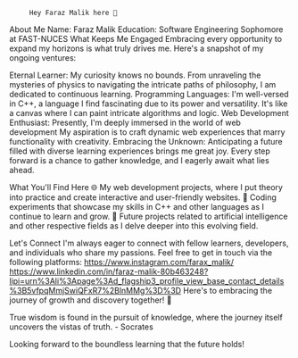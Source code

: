          Hey Faraz Malik here 👋

About Me
Name: Faraz Malik
Education: Software Engineering Sophomore at FAST-NUCES
What Keeps Me Engaged
Embracing every opportunity to expand my horizons is what truly drives me. Here's a snapshot of my ongoing ventures:

Eternal Learner: My curiosity knows no bounds. From unraveling the mysteries of physics to navigating the intricate paths of philosophy, I am dedicated to continuous learning.
Programming Languages: I'm well-versed in C++, a language I find fascinating due to its power and versatility. It's like a canvas where I can paint intricate algorithms and logic.
Web Development Enthusiast: Presently, I'm deeply immersed in the world of web development My aspiration is to craft dynamic web experiences that marry functionality with creativity.
Embracing the Unknown: Anticipating a future filled with diverse learning experiences brings me great joy. Every step forward is a chance to gather knowledge, and I eagerly await what lies ahead.

What You'll Find Here
🌐 My web development projects, where I put theory into practice and create interactive and user-friendly websites.
🧠 Coding experiments that showcase my skills in C++ and other languages as I continue to learn and grow.
🤖 Future projects related to artificial intelligence and other respective fields as I delve deeper into this evolving field.

Let's Connect
I'm always eager to connect with fellow learners, developers, and individuals who share my passions. Feel free to get in touch via the following platforms:
https://www.instagram.com/farax_malik/
https://www.linkedin.com/in/faraz-malik-80b463248?lipi=urn%3Ali%3Apage%3Ad_flagship3_profile_view_base_contact_details%3B5vfpqMmjSwiQFxR7%2BlnMMg%3D%3D
Here's to embracing the journey of growth and discovery together! 🚀

True wisdom is found in the pursuit of knowledge, where the journey itself uncovers the vistas of truth. - Socrates

Looking forward to the boundless learning that the future holds!

